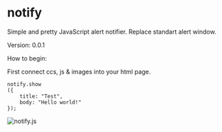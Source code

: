 # notify
Simple and pretty JavaScript alert notifier. Replace standart alert window.

Version: 0.0.1

How to begin:

First connect ccs, js & images into your html page.

```
notify.show
({
	title: "Test",
	body: "Hello world!"
});
```
![notify.js](http://www.imageup.ru/img232/2885861/notify.jpg)
